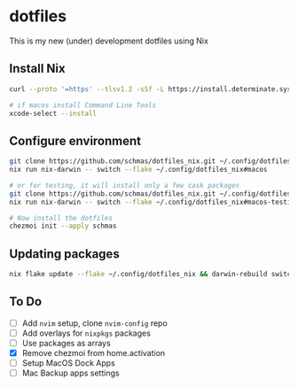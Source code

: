 # dotfiles

This is my new (under) development dotfiles using Nix

## Install Nix

```bash
curl --proto '=https' --tlsv1.2 -sSf -L https://install.determinate.systems/nix | sh -s -- install

# if macos install Command Line Tools
xcode-select --install
```

## Configure environment

```bash
git clone https://github.com/schmas/dotfiles_nix.git ~/.config/dotfiles_nix &&
nix run nix-darwin -- switch --flake ~/.config/dotfiles_nix#macos

# or for testing, it will install only a few cask packages
git clone https://github.com/schmas/dotfiles_nix.git ~/.config/dotfiles_nix &&
nix run nix-darwin -- switch --flake ~/.config/dotfiles_nix#macos-testing

# Now install the dotfiles
chezmoi init --apply schmas
```

## Updating packages

```bash
nix flake update --flake ~/.config/dotfiles_nix && darwin-rebuild switch --flake ~/.config/dotfiles_nix#macos
```

## To Do

- [ ] Add `nvim` setup, clone `nvim-config` repo
- [ ] Add overlays for `nixpkgs` packages
- [ ] Use packages as arrays
- [x] Remove chezmoi from home.activation
- [ ] Setup MacOS Dock Apps
- [ ] Mac Backup apps settings
